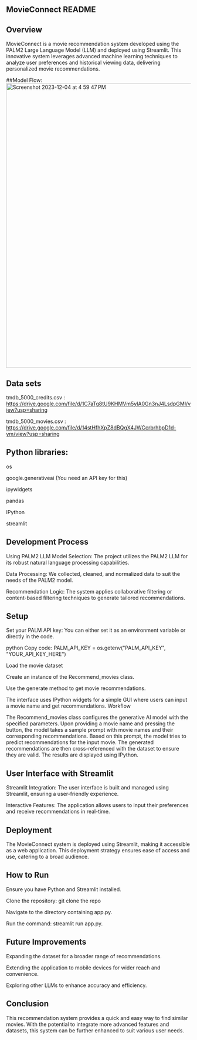 ## MovieConnect README
## Overview
MovieConnect is a movie recommendation system developed using the PALM2 Large Language Model (LLM) and deployed using Streamlit. 
This innovative system leverages advanced machine learning techniques to analyze user preferences and historical viewing data, delivering personalized movie recommendations.

##Model Flow:
<img width="774" alt="Screenshot 2023-12-04 at 4 59 47 PM" src="https://github.com/shashankks0709/MovieConnect/assets/71184502/c2fba68c-233c-42c3-abf5-fc57179cb1bc">

## Data sets
tmdb_5000_credits.csv : https://drive.google.com/file/d/1C7aTg8tU9KHMVm5yIA0Gn3nJ4LsdpGMI/view?usp=sharing

tmdb_5000_movies.csv : https://drive.google.com/file/d/14stHfhXpZ8dBQgX4JWCcrbrhbpD1d-ym/view?usp=sharing

## Python libraries:
os

google.generativeai (You need an API key for this)

ipywidgets

pandas

IPython

streamlit 

## Development Process
Using PALM2 LLM
Model Selection: The project utilizes the PALM2 LLM for its robust natural language processing capabilities.

Data Processing: We collected, cleaned, and normalized data to suit the needs of the PALM2 model.

Recommendation Logic: The system applies collaborative filtering or content-based filtering techniques to generate tailored recommendations.

## Setup

Set your PALM API key: You can either set it as an environment variable or directly in the code.

python Copy code: PALM_API_KEY = os.getenv("PALM_API_KEY", "YOUR_API_KEY_HERE")

Load the movie dataset

Create an instance of the Recommend_movies class.

Use the generate method to get movie recommendations.

The interface uses IPython widgets for a simple GUI where users can input a movie name and get recommendations.
Workflow

The Recommend_movies class configures the generative AI model with the specified parameters.
Upon providing a movie name and pressing the button, the model takes a sample prompt with movie names and their corresponding recommendations.
Based on this prompt, the model tries to predict recommendations for the input movie.
The generated recommendations are then cross-referenced with the dataset to ensure they are valid.
The results are displayed using IPython.


## User Interface with Streamlit
Streamlit Integration: The user interface is built and managed using Streamlit, ensuring a user-friendly experience.

Interactive Features: The application allows users to input their preferences and receive recommendations in real-time.
## Deployment
The MovieConnect system is deployed using Streamlit, making it accessible as a web application. This deployment strategy ensures ease of access and use, catering to a broad audience.

## How to Run
Ensure you have Python and Streamlit installed.

Clone the repository: git clone the repo

Navigate to the directory containing app.py.

Run the command: streamlit run app.py.

## Future Improvements
Expanding the dataset for a broader range of recommendations.

Extending the application to mobile devices for wider reach and convenience.

Exploring other LLMs to enhance accuracy and efficiency.


## Conclusion

This recommendation system provides a quick and easy way to find similar movies. With the potential to integrate more advanced features and datasets, this system can be further enhanced to suit various user needs.
